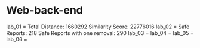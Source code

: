 # Web-back-end
lab_01 = Total Distance: 1660292
Similarity Score: 22776016
lab_02 = Safe Reports: 218
Safe Reports with оne removal: 290
lab_03 =
lab_04 =
lab_05 =
lab_06 =
